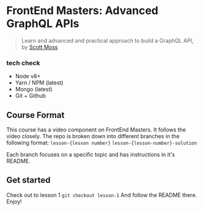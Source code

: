 # FrontEnd Masters: Advanced GraphQL APIs
> Learn and advanced and practical approach to build a GraphQL API, by [Scott Moss](https://github.com/hendrixer)

### tech check
* Node v8+
* Yarn / NPM (latest)
* Mongo (latest)
* Git + Github

## Course Format
This course has a video component on FrontEnd Masters. It follows the video closely. The repo is broken down into different branches in the following format:
`lesson-{lesson number}`
`lesson-{lesson-number}-solution`

Each branch focuses on a specific topic and has instructions in it's README.

## Get started
Check out to lesson 1
`git checkout lesson-1`
And follow the README there. Enjoy!
